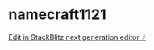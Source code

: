 # namecraft1121

[Edit in StackBlitz next generation editor ⚡️](https://stackblitz.com/~/github.com/nullurl/namecraft1121)